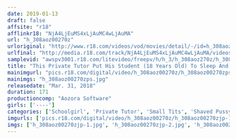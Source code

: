 ```yaml
---
date: 2019-01-13
draft: false
affsite: "r18"
afflinkr18: "NjA4LjEuMS4xLjAuMC4wLjAuMA"
url: "h_308aoz00270z"
urloriginal: "http://www.r18.com/videos/vod/movies/detail/-/id=h_308aoz00270z"
urlfinal: "http://media.r18.com/track/NjA4LjEuMS4xLjAuMC4wLjAuMA/videos/vod/movies/detail/-/id=h_308aoz00270z"
samplevid: "awspv3001.r18.com/litevideo/freepv/h/h_3/h_308aoz270z/h_308aoz270z_dmb_w.mp4"
title: "This Private Tutor Put His Student (18 Years Old) To Sleep And Committed Filthy Acts Against Her And Now It's Posting Online"
mainimgurl: "pics.r18.com/digital/video/h_308aoz00270z/h_308aoz00270zps.jpg"
mainimgs: "h_308aoz00270zps.jpg"
releasedate: "Mar. 31, 2018"
duration: 171
productioncomp: "Aozora Software"
girls: ['----']
categories: ['Schoolgirl', 'Private Tutor', 'Small Tits', 'Shaved Pussy', 'Homemade', 'Hi-Def']
imgurls: ['pics.r18.com/digital/video/h_308aoz00270z/h_308aoz00270zjp-1.jpg', 'pics.r18.com/digital/video/h_308aoz00270z/h_308aoz00270zjp-2.jpg', 'pics.r18.com/digital/video/h_308aoz00270z/h_308aoz00270zjp-3.jpg', 'pics.r18.com/digital/video/h_308aoz00270z/h_308aoz00270zjp-4.jpg', 'pics.r18.com/digital/video/h_308aoz00270z/h_308aoz00270zjp-5.jpg', 'pics.r18.com/digital/video/h_308aoz00270z/h_308aoz00270zjp-6.jpg', 'pics.r18.com/digital/video/h_308aoz00270z/h_308aoz00270zjp-7.jpg', 'pics.r18.com/digital/video/h_308aoz00270z/h_308aoz00270zjp-8.jpg', 'pics.r18.com/digital/video/h_308aoz00270z/h_308aoz00270zjp-9.jpg', 'pics.r18.com/digital/video/h_308aoz00270z/h_308aoz00270zjp-10.jpg', 'pics.r18.com/digital/video/h_308aoz00270z/h_308aoz00270zjp-11.jpg', 'pics.r18.com/digital/video/h_308aoz00270z/h_308aoz00270zjp-12.jpg', 'pics.r18.com/digital/video/h_308aoz00270z/h_308aoz00270zjp-13.jpg', 'pics.r18.com/digital/video/h_308aoz00270z/h_308aoz00270zjp-14.jpg', 'pics.r18.com/digital/video/h_308aoz00270z/h_308aoz00270zjp-15.jpg', 'pics.r18.com/digital/video/h_308aoz00270z/h_308aoz00270zjp-16.jpg', 'pics.r18.com/digital/video/h_308aoz00270z/h_308aoz00270zjp-17.jpg', 'pics.r18.com/digital/video/h_308aoz00270z/h_308aoz00270zjp-18.jpg', 'pics.r18.com/digital/video/h_308aoz00270z/h_308aoz00270zjp-19.jpg', 'pics.r18.com/digital/video/h_308aoz00270z/h_308aoz00270zjp-20.jpg']
imgs: ['h_308aoz00270zjp-1.jpg', 'h_308aoz00270zjp-2.jpg', 'h_308aoz00270zjp-3.jpg', 'h_308aoz00270zjp-4.jpg', 'h_308aoz00270zjp-5.jpg', 'h_308aoz00270zjp-6.jpg', 'h_308aoz00270zjp-7.jpg', 'h_308aoz00270zjp-8.jpg', 'h_308aoz00270zjp-9.jpg', 'h_308aoz00270zjp-10.jpg', 'h_308aoz00270zjp-11.jpg', 'h_308aoz00270zjp-12.jpg', 'h_308aoz00270zjp-13.jpg', 'h_308aoz00270zjp-14.jpg', 'h_308aoz00270zjp-15.jpg', 'h_308aoz00270zjp-16.jpg', 'h_308aoz00270zjp-17.jpg', 'h_308aoz00270zjp-18.jpg', 'h_308aoz00270zjp-19.jpg', 'h_308aoz00270zjp-20.jpg']
---
```


